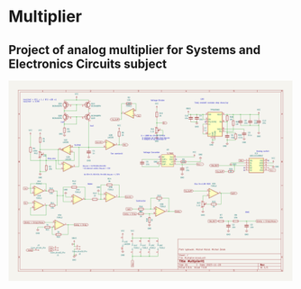 # Multiplier
Project of analog multiplier for Systems and Electronics Circuits subject
---
![Schematics](Images/Schematics.png)
